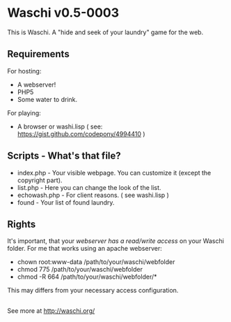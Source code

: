 # Waschi v0.5-0003
This is Waschi.
A "hide and seek of your laundry" game for the web.

## Requirements

For hosting:
- A webserver!
- PHP5
- Some water to drink.

For playing:
- A browser or washi.lisp ( see: https://gist.github.com/codepony/4994410 )

## Scripts - What's that file?

- index.php - Your visible webpage. You can customize it (except the copyright part).
- list.php - Here you can change the look of the list.
- echowash.php - For client reasons. ( see washi.lisp )
- found - Your list of found laundry. 

## Rights
It's important, that your *webserver has a read/write access* on your Waschi folder.
For me that works using an apache webserver:


- chown root:www-data /path/to/your/waschi/webfolder
- chmod 775 /path/to/your/waschi/webfolder
- chmod -R 664 /path/to/your/waschi/webfolder/*

This may differs from your necessary access configuration.

## 
See more at http://waschi.org/
